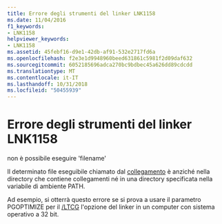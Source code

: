 ```yaml
---
title: Errore degli strumenti del linker LNK1158
ms.date: 11/04/2016
f1_keywords:
- LNK1158
helpviewer_keywords:
- LNK1158
ms.assetid: 45febf16-d9e1-42db-af91-532e2717fd6a
ms.openlocfilehash: f2e3e1d9948960beed631861c5981f2d09daf632
ms.sourcegitcommit: 6052185696adca270bc9bdbec45a626dd89cdcdd
ms.translationtype: MT
ms.contentlocale: it-IT
ms.lasthandoff: 10/31/2018
ms.locfileid: "50455939"
---
```

# <a name="linker-tools-error-lnk1158"></a>Errore degli strumenti del linker LNK1158

non è possibile eseguire 'filename'

Il determinato file eseguibile chiamato dal [collegamento](../../build/reference/linker-command-line-syntax.md) è anziché nella directory che contiene collegamenti né in una directory specificata nella variabile di ambiente PATH.

Ad esempio, si otterrà questo errore se si prova a usare il parametro PGOPTIMIZE per il [/LTCG](../../build/reference/ltcg-link-time-code-generation.md) l'opzione del linker in un computer con sistema operativo a 32 bit.